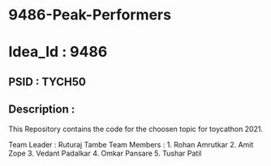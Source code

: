 # 9486-Peak-Performers
# Idea_Id : 9486
## PSID : TYCH50

## Description : 
This Repository contains the code for the choosen topic for toycathon 2021.


Team Leader : Ruturaj Tambe
Team Members : 1. Rohan Amrutkar
               2. Amit Zope
               3. Vedant Padalkar
               4. Omkar Pansare
               5. Tushar Patil
            
